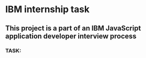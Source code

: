 # IBM internship task

## This project is a part of an IBM JavaScript application developer interview process

### TASK:
